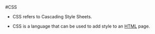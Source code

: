 #CSS

* CSS refers to Cascading Style Sheets.


* CSS is a language that can be used to add style to an [HTML](/wiki/html) page.